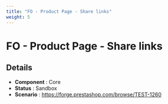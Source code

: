 ```yaml
---
title: "FO - Product Page - Share links"
weight: 5
---
```


# FO - Product Page - Share links
## Details
* **Component** : Core
* **Status** : Sandbox
* **Scenario** : https://forge.prestashop.com/browse/TEST-1260

